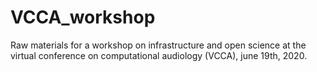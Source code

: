 # VCCA_workshop
Raw materials for a workshop on infrastructure and open science at the  virtual conference on computational audiology (VCCA), june 19th, 2020.
